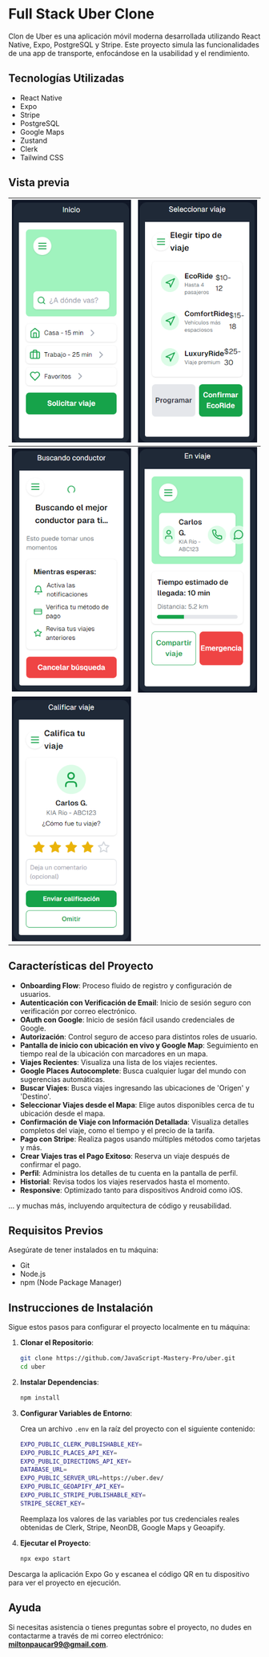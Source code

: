 # Full Stack Uber Clone

Clon de Uber es una aplicación móvil moderna desarrollada utilizando React Native, Expo, PostgreSQL y Stripe. Este proyecto simula las funcionalidades de una app de transporte, enfocándose en la usabilidad y el rendimiento.

## Tecnologías Utilizadas

- React Native
- Expo
- Stripe
- PostgreSQL
- Google Maps
- Zustand
- Clerk
- Tailwind CSS

## Vista previa

| ![Vista previa 1](https://raw.githubusercontent.com/miltonAlan/react-native-uber-clone/master/capture1.png "Vista previa 1") | ![Vista previa 2](https://raw.githubusercontent.com/miltonAlan/react-native-uber-clone/master/capture2.png "Vista previa 2") |
|:--------------------------------------------------------------------------------------------------:|:--------------------------------------------------------------------------------------------------:|
| ![Vista previa 3](https://raw.githubusercontent.com/miltonAlan/react-native-uber-clone/master/capture3.png "Vista previa 3") | ![Vista previa 4](https://raw.githubusercontent.com/miltonAlan/react-native-uber-clone/master/capture4.png "Vista previa 4") |
| ![Vista previa 5](https://raw.githubusercontent.com/miltonAlan/react-native-uber-clone/master/capture5.png "Vista previa 5") |



## Características del Proyecto

- **Onboarding Flow**: Proceso fluido de registro y configuración de usuarios.
- **Autenticación con Verificación de Email**: Inicio de sesión seguro con verificación por correo electrónico.
- **OAuth con Google**: Inicio de sesión fácil usando credenciales de Google.
- **Autorización**: Control seguro de acceso para distintos roles de usuario.
- **Pantalla de inicio con ubicación en vivo y Google Map**: Seguimiento en tiempo real de la ubicación con marcadores en un mapa.
- **Viajes Recientes**: Visualiza una lista de los viajes recientes.
- **Google Places Autocomplete**: Busca cualquier lugar del mundo con sugerencias automáticas.
- **Buscar Viajes**: Busca viajes ingresando las ubicaciones de 'Origen' y 'Destino'.
- **Seleccionar Viajes desde el Mapa**: Elige autos disponibles cerca de tu ubicación desde el mapa.
- **Confirmación de Viaje con Información Detallada**: Visualiza detalles completos del viaje, como el tiempo y el precio de la tarifa.
- **Pago con Stripe**: Realiza pagos usando múltiples métodos como tarjetas y más.
- **Crear Viajes tras el Pago Exitoso**: Reserva un viaje después de confirmar el pago.
- **Perfil**: Administra los detalles de tu cuenta en la pantalla de perfil.
- **Historial**: Revisa todos los viajes reservados hasta el momento.
- **Responsive**: Optimizado tanto para dispositivos Android como iOS.

... y muchas más, incluyendo arquitectura de código y reusabilidad.

## Requisitos Previos

Asegúrate de tener instalados en tu máquina:

- Git
- Node.js
- npm (Node Package Manager)

## Instrucciones de Instalación

Sigue estos pasos para configurar el proyecto localmente en tu máquina:

1. **Clonar el Repositorio**:

    ```bash
    git clone https://github.com/JavaScript-Mastery-Pro/uber.git
    cd uber
    ```

2. **Instalar Dependencias**:

    ```bash
    npm install
    ```

3. **Configurar Variables de Entorno**:

    Crea un archivo `.env` en la raíz del proyecto con el siguiente contenido:

    ```bash
    EXPO_PUBLIC_CLERK_PUBLISHABLE_KEY=
    EXPO_PUBLIC_PLACES_API_KEY=
    EXPO_PUBLIC_DIRECTIONS_API_KEY=
    DATABASE_URL=
    EXPO_PUBLIC_SERVER_URL=https://uber.dev/
    EXPO_PUBLIC_GEOAPIFY_API_KEY=
    EXPO_PUBLIC_STRIPE_PUBLISHABLE_KEY=
    STRIPE_SECRET_KEY=
    ```

    Reemplaza los valores de las variables por tus credenciales reales obtenidas de Clerk, Stripe, NeonDB, Google Maps y Geoapify.

4. **Ejecutar el Proyecto**:

    ```bash
    npx expo start
    ```

Descarga la aplicación Expo Go y escanea el código QR en tu dispositivo para ver el proyecto en ejecución.

## Ayuda

Si necesitas asistencia o tienes preguntas sobre el proyecto, no dudes en contactarme a través de mi correo electrónico: **miltonpaucar99@gmail.com**.
